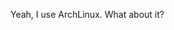 Yeah, I use ArchLinux. What about it?

<!---
Kasadasan/Kasadasan is a ✨ special ✨ repository because its `README.md` (this file) appears on your GitHub profile.
You can click the Preview link to take a look at your changes.
--->
